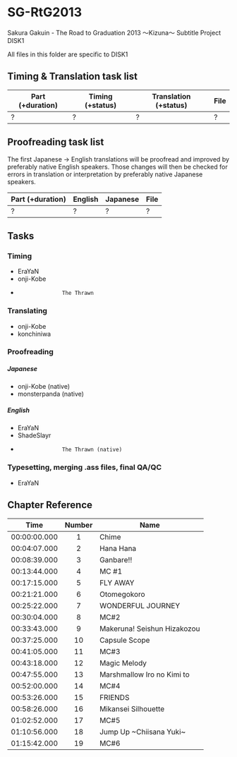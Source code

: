﻿SG-RtG2013
==========

Sakura Gakuin - The Road to Graduation 2013 ～Kizuna～ Subtitle Project DISK1

All files in this folder are specific to DISK1

Timing & Translation task list
------------------------------

| Part (+duration)                                    | Timing (+status)       | Translation (+status)              | File                      |
|-----------------------------------------------------|------------------------|------------------------------------|---------------------------|
| ? | ? | ? | ? |

Proofreading task list
----------------------

The first Japanese -> English translations will be proofread and improved by preferably native English speakers. Those changes will then be checked for errors in translation or interpretation by preferably native Japanese speakers.

| Part (+duration)                                    | English | Japanese | File                      |
|-----------------------------------------------------|---------|----------|---------------------------|
| ? | ? | ? | ? |

Tasks
-----

### Timing

-	EraYaN
-	onji-Kobe
-                   The Thrawn

### Translating

-	onji-Kobe
-	konchiniwa

### Proofreading

##### Japanese

-	onji-Kobe (native)
-	monsterpanda (native)

##### English

-	EraYaN
-	ShadeSlayr
-                   The Thrawn (native)

### Typesetting, merging .ass files, final QA/QC

-	EraYaN

Chapter Reference
-------------------------


| Time         | Number | Name                                      |
|--------------|:------:|-------------------------------------------|
| 00:00:00.000 |   1    | Chime                             |
| 00:04:07.000 |   2    | Hana Hana           |
| 00:08:39.000 |   3    |  Ganbare!!                               |
| 00:13:44.000 |   4    | MC #1                                |
| 00:17:15.000 |   5    |  FLY AWAY                             |
| 00:21:21.000 |   6    |  Otomegokoro                  |
| 00:25:22.000 |   7    | WONDERFUL JOURNEY |
| 00:30:04.000 |   8    |  MC#2                  |
| 00:33:43.000 |   9    |  Makeruna! Seishun Hizakozou |
| 00:37:25.000 |   10  | Capsule Scope |
| 00:41:05.000 |   11  | MC#3 |
| 00:43:18.000 |   12  | Magic Melody |
| 00:47:55.000 |   13  | Marshmallow Iro no Kimi to |
| 00:52:00.000 |   14  | MC#4 |
| 00:53:26.000 |   15  | FRIENDS |
| 00:58:26.000 |   16  | Mikansei Silhouette |
| 01:02:52.000 |   17  | MC#5 |
| 01:10:56.000 |   18  | Jump Up ~Chiisana Yuki~|
| 01:15:42.000 |   19  | MC#6|




